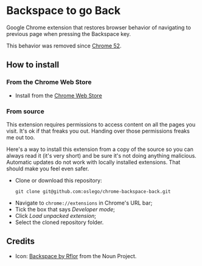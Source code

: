 # Backspace to go Back

Google Chrome extension that restores browser behavior of navigating to previous page when pressing the Backspace key.

This behavior was removed since [Chrome 52](https://codereview.chromium.org/1854963002).

## How to install

### From the Chrome Web Store

- Install from the [Chrome Web Store](https://chrome.google.com/webstore/detail/backspace-to-go-back/nlffgllnjjkheddehpolbanogdeaogbc)

### From source

This extension requires permissions to access content on all the pages you visit. It's ok if that freaks you out. Handing over those permissions freaks me out too.

Here's a way to install this extension from a copy of the source so you can always read it (it's very short) and be sure it's not doing anything malicious. Automatic updates do not work with locally installed extensions. That should make you feel even safer.

- Clone or download this repository:
  ```
  git clone git@github.com:oslego/chrome-backspace-back.git
  ```
- Navigate to `chrome://extensions` in Chrome's URL bar;
- Tick the box that says _Developer mode_;
- Click _Load unpacked extension_;
- Select the cloned repository folder.


## Credits
- Icon: [Backspace by Rflor](https://thenounproject.com/term/backspace/300516/) from the Noun Project.
